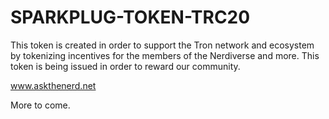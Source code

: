 # SPARKPLUG-TOKEN-TRC20

This token is created in order to support the Tron network and ecosystem by tokenizing incentives for the members of the Nerdiverse and more. 
This token is being issued in order to reward our community.

www.askthenerd.net

More to come.
